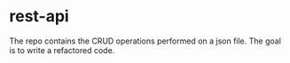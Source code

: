 # rest-api
The repo contains the CRUD operations performed on a json file. The goal is to write a refactored code.
